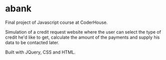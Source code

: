 # abank
Final project of Javascript course at CoderHouse.

Simulation of a credit request website where the user can select the type of credit he'd like to get, calculate the amount of the payments and supply his data to be contacted later.

Built with JQuery, CSS and HTML.
